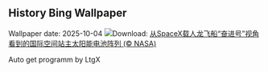 ## History Bing Wallpaper
Wallpaper date: 2025-10-04
![](https://www.bing.com/th?id=OHR.DragonEndeavour_ZH-CN8160066040_UHD.jpg&w=1000)Download: [从SpaceX载人龙飞船“奋进号”视角看到的国际空间站主太阳能电池阵列 (© NASA)](https://www.bing.com/th?id=OHR.DragonEndeavour_ZH-CN8160066040_UHD.jpg)

Auto get programm by LtgX
